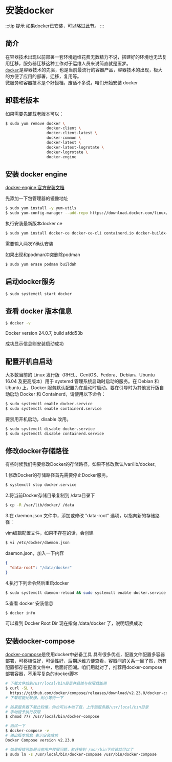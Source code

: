 ---
---

# 安装docker
:::tip 提示
如果docker已安装，可以略过此节。
:::
## 简介
在容器技术出现以前部署一套环境运维花费无数精力不说，搭建好的环境也无法复用迁移，服务器迁移这种工作对于运维人员来说简直就是噩梦。<br>
[`docker`](https://docs.docker.com/get-started)是容器技术的先驱，也是当前最流行的容器产品，容器技术的出现，极大的方便了应用的部署，迁移，复用等。<br>
微服务和容器技术是个好搭档，废话不多说，咱们开始安装 docker 

## 卸载老版本
如果需要先卸载老版本可以：
```sh
$ sudo yum remove docker \
                  docker-client \
                  docker-client-latest \
                  docker-common \
                  docker-latest \
                  docker-latest-logrotate \
                  docker-logrotate \
                  docker-engine
```


## 安装 docker engine
[docker-engine 官方安装文档](https://docs.docker.com/engine/install/centos)

先添加一下包管理器的镜像地址
```sh
$ sudo yum install -y yum-utils
$ sudo yum-config-manager --add-repo https://download.docker.com/linux/centos/docker-ce.repo
```
执行安装最新版本docker ce
```sh
$ sudo yum install docker-ce docker-ce-cli containerd.io docker-buildx-plugin docker-compose-plugin
```
需要输入两次Y确认安装

如果出现和podman冲突删除podman
```sh
$ sudo yum erase podman buildah
```

## 启动docker服务
```sh
$ sudo systemctl start docker
```

## 查看 docker 版本信息
```sh
$ docker -v
```
Docker version 24.0.7, build afdd53b

成功显示信息则安装启动成功


## 配置开机自启动
大多数当前的 Linux 发行版（RHEL、CentOS、Fedora、Debian、Ubuntu 16.04 及更高版本）用于 systemd 管理系统启动时启动的服务。在 Debian 和 Ubuntu 上，Docker 服务默认配置为在启动时启动。要在引导时为其他发行版自动启动 Docker 和 Containerd，请使用以下命令：
```sh
$ sudo systemctl enable docker.service
$ sudo systemctl enable containerd.service
```
要禁用开机启动，disable 改用。
```sh
$ sudo systemctl disable docker.service
$ sudo systemctl disable containerd.service
```

## 修改docker存储路径
有些时候我们需要修改Docker的存储路径，如果不修改默认/var/lib/docker。

1.修改Docker的存储路径首先需要停止Docker服务。
```sh
$ systemctl stop docker.service
```
2.将当前Docker存储目录复制到 /data目录下
```sh
$ cp -R /var/lib/docker/ /data
```

3.在 daemon.json 文件中，添加或修改 "data-root" 选项，以指向新的存储路径：

vim编辑配置文件，如果不存在的话，会创建
```sh
$ vi /etc/docker/daemon.json
```

daemon.json，加入一下内容
```json
{
  "data-root": "/data/docker"
}
```

4.执行下列命令然后重启docker
```sh
$ sudo systemctl daemon-reload && sudo systemctl enable docker.service && sudo systemctl start docker.service
```

5.查看 docker 安装信息
```sh
$ docker info
```
可以看到 Docker Root Dir 现在指向 /data/docker 了，说明切换成功


## 安装docker-compose
[docker-compose](https://docs.docker.com/compose)是使用docker中必备工具
具有很多优点，配置文件配置多容器部署，可移植性好，可读性好，后期运维方便查看，容器间的关系一目了然，所有配置都存在配置文件中，后面好回溯。咱们用就对了，推荐用docker-compose部署容器，不用写复杂的docker脚本
```sh
# 下载文件放到/usr/local/bin目录并且给与权限就能用
$ curl -SL \
  https://github.com/docker/compose/releases/download/v2.23.0/docker-compose-linux-x86_64 -o /usr/local/bin/docker-compose
# 下载可能比较慢，耐心等待一下

# 如果服务器下载比较慢，你也可以本地下载，上传到服务器/usr/local/bin目录
# 手动授予执行权限
$ chmod 777 /usr/local/bin/docker-compose

# 测试一下
$ docker-compose -v
# 输出版本信息 表示安装成功
Docker Compose version v2.23.0

# 如果报错可能是当前用户权限问题，软连接到 /usr/bin下应该就可以了
$ sudo ln -s /usr/local/bin/docker-compose /usr/bin/docker-compose
```
